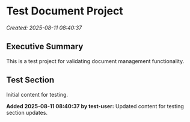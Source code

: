 # Test Document Project
_Created: 2025-08-11 08:40:37_

## Executive Summary
This is a test project for validating document management functionality.

## Test Section
Initial content for testing.

**Added 2025-08-11 08:40:37 by test-user:**
Updated content for testing section updates.

